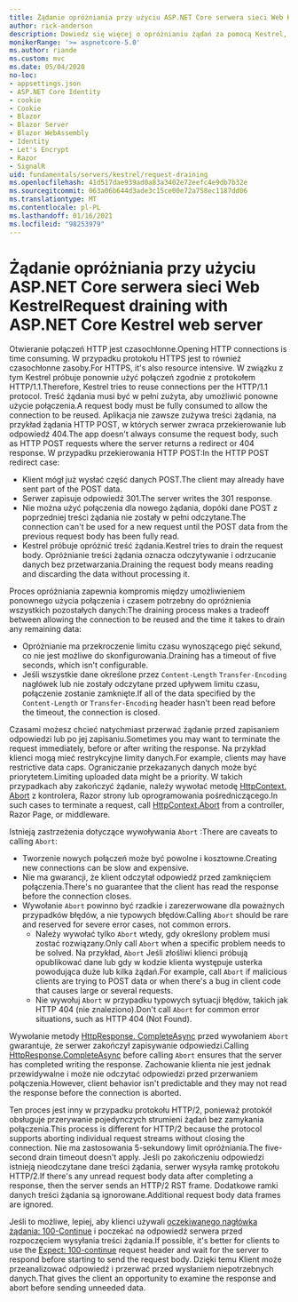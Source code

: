 ```yaml
---
title: Żądanie opróżniania przy użyciu ASP.NET Core serwera sieci Web Kestrel
author: rick-anderson
description: Dowiedz się więcej o opróżnianiu żądań za pomocą Kestrel, wieloplatformowego serwera sieci Web dla ASP.NET Core.
monikerRange: '>= aspnetcore-5.0'
ms.author: riande
ms.custom: mvc
ms.date: 05/04/2020
no-loc:
- appsettings.json
- ASP.NET Core Identity
- cookie
- Cookie
- Blazor
- Blazor Server
- Blazor WebAssembly
- Identity
- Let's Encrypt
- Razor
- SignalR
uid: fundamentals/servers/kestrel/request-draining
ms.openlocfilehash: 41d517dae939ad0a83a3402e72eefc4e9db7b32e
ms.sourcegitcommit: 063a06b644d3ade3c15ce00e72a758ec1187dd06
ms.translationtype: MT
ms.contentlocale: pl-PL
ms.lasthandoff: 01/16/2021
ms.locfileid: "98253979"
---
```

# <a name="request-draining-with-aspnet-core-kestrel-web-server"></a><span data-ttu-id="73136-103">Żądanie opróżniania przy użyciu ASP.NET Core serwera sieci Web Kestrel</span><span class="sxs-lookup"><span data-stu-id="73136-103">Request draining with ASP.NET Core Kestrel web server</span></span>

<span data-ttu-id="73136-104">Otwieranie połączeń HTTP jest czasochłonne.</span><span class="sxs-lookup"><span data-stu-id="73136-104">Opening HTTP connections is time consuming.</span></span> <span data-ttu-id="73136-105">W przypadku protokołu HTTPS jest to również czasochłonne zasoby.</span><span class="sxs-lookup"><span data-stu-id="73136-105">For HTTPS, it's also resource intensive.</span></span> <span data-ttu-id="73136-106">W związku z tym Kestrel próbuje ponownie użyć połączeń zgodnie z protokołem HTTP/1.1.</span><span class="sxs-lookup"><span data-stu-id="73136-106">Therefore, Kestrel tries to reuse connections per the HTTP/1.1 protocol.</span></span> <span data-ttu-id="73136-107">Treść żądania musi być w pełni zużyta, aby umożliwić ponowne użycie połączenia.</span><span class="sxs-lookup"><span data-stu-id="73136-107">A request body must be fully consumed to allow the connection to be reused.</span></span> <span data-ttu-id="73136-108">Aplikacja nie zawsze zużywa treści żądania, na przykład żądania HTTP POST, w których serwer zwraca przekierowanie lub odpowiedź 404.</span><span class="sxs-lookup"><span data-stu-id="73136-108">The app doesn't always consume the request body, such as HTTP POST requests where the server returns a redirect or 404 response.</span></span> <span data-ttu-id="73136-109">W przypadku przekierowania HTTP POST:</span><span class="sxs-lookup"><span data-stu-id="73136-109">In the HTTP POST redirect case:</span></span>

* <span data-ttu-id="73136-110">Klient mógł już wysłać część danych POST.</span><span class="sxs-lookup"><span data-stu-id="73136-110">The client may already have sent part of the POST data.</span></span>
* <span data-ttu-id="73136-111">Serwer zapisuje odpowiedź 301.</span><span class="sxs-lookup"><span data-stu-id="73136-111">The server writes the 301 response.</span></span>
* <span data-ttu-id="73136-112">Nie można użyć połączenia dla nowego żądania, dopóki dane POST z poprzedniej treści żądania nie zostały w pełni odczytane.</span><span class="sxs-lookup"><span data-stu-id="73136-112">The connection can't be used for a new request until the POST data from the previous request body has been fully read.</span></span>
* <span data-ttu-id="73136-113">Kestrel próbuje opróżnić treść żądania.</span><span class="sxs-lookup"><span data-stu-id="73136-113">Kestrel tries to drain the request body.</span></span> <span data-ttu-id="73136-114">Opróżnianie treści żądania oznacza odczytywanie i odrzucanie danych bez przetwarzania.</span><span class="sxs-lookup"><span data-stu-id="73136-114">Draining the request body means reading and discarding the data without processing it.</span></span>

<span data-ttu-id="73136-115">Proces opróżniania zapewnia kompromis między umożliwieniem ponownego użycia połączenia i czasem potrzebny do opróżnienia wszystkich pozostałych danych:</span><span class="sxs-lookup"><span data-stu-id="73136-115">The draining process makes a tradeoff between allowing the connection to be reused and the time it takes to drain any remaining data:</span></span>

* <span data-ttu-id="73136-116">Opróżnianie ma przekroczenie limitu czasu wynoszącego pięć sekund, co nie jest możliwe do skonfigurowania.</span><span class="sxs-lookup"><span data-stu-id="73136-116">Draining has a timeout of five seconds, which isn't configurable.</span></span>
* <span data-ttu-id="73136-117">Jeśli wszystkie dane określone przez `Content-Length` `Transfer-Encoding` nagłówek lub nie zostały odczytane przed upływem limitu czasu, połączenie zostanie zamknięte.</span><span class="sxs-lookup"><span data-stu-id="73136-117">If all of the data specified by the `Content-Length` or `Transfer-Encoding` header hasn't been read before the timeout, the connection is closed.</span></span>

<span data-ttu-id="73136-118">Czasami możesz chcieć natychmiast przerwać żądanie przed zapisaniem odpowiedzi lub po jej zapisaniu.</span><span class="sxs-lookup"><span data-stu-id="73136-118">Sometimes you may want to terminate the request immediately, before or after writing the response.</span></span> <span data-ttu-id="73136-119">Na przykład klienci mogą mieć restrykcyjne limity danych.</span><span class="sxs-lookup"><span data-stu-id="73136-119">For example, clients may have restrictive data caps.</span></span> <span data-ttu-id="73136-120">Ograniczanie przekazanych danych może być priorytetem.</span><span class="sxs-lookup"><span data-stu-id="73136-120">Limiting uploaded data might be a priority.</span></span> <span data-ttu-id="73136-121">W takich przypadkach aby zakończyć żądanie, należy wywołać metodę [HttpContext. Abort](xref:Microsoft.AspNetCore.Http.HttpContext.Abort%2A) z kontrolera, Razor strony lub oprogramowania pośredniczącego.</span><span class="sxs-lookup"><span data-stu-id="73136-121">In such cases to terminate a request, call [HttpContext.Abort](xref:Microsoft.AspNetCore.Http.HttpContext.Abort%2A) from a controller, Razor Page, or middleware.</span></span>

<span data-ttu-id="73136-122">Istnieją zastrzeżenia dotyczące wywoływania `Abort` :</span><span class="sxs-lookup"><span data-stu-id="73136-122">There are caveats to calling `Abort`:</span></span>

* <span data-ttu-id="73136-123">Tworzenie nowych połączeń może być powolne i kosztowne.</span><span class="sxs-lookup"><span data-stu-id="73136-123">Creating new connections can be slow and expensive.</span></span>
* <span data-ttu-id="73136-124">Nie ma gwarancji, że klient odczytał odpowiedź przed zamknięciem połączenia.</span><span class="sxs-lookup"><span data-stu-id="73136-124">There's no guarantee that the client has read the response before the connection closes.</span></span>
* <span data-ttu-id="73136-125">Wywołanie `Abort` powinno być rzadkie i zarezerwowane dla poważnych przypadków błędów, a nie typowych błędów.</span><span class="sxs-lookup"><span data-stu-id="73136-125">Calling `Abort` should be rare and reserved for severe error cases, not common errors.</span></span>
  * <span data-ttu-id="73136-126">Należy wywołać tylko `Abort` wtedy, gdy określony problem musi zostać rozwiązany.</span><span class="sxs-lookup"><span data-stu-id="73136-126">Only call `Abort` when a specific problem needs to be solved.</span></span> <span data-ttu-id="73136-127">Na przykład, `Abort` Jeśli złośliwi klienci próbują opublikować dane lub gdy w kodzie klienta występuje usterka powodująca duże lub kilka żądań.</span><span class="sxs-lookup"><span data-stu-id="73136-127">For example, call `Abort` if malicious clients are trying to POST data or when there's a bug in client code that causes large or several requests.</span></span>
  * <span data-ttu-id="73136-128">Nie wywołuj `Abort` w przypadku typowych sytuacji błędów, takich jak HTTP 404 (nie znaleziono).</span><span class="sxs-lookup"><span data-stu-id="73136-128">Don't call `Abort` for common error situations, such as HTTP 404 (Not Found).</span></span>

<span data-ttu-id="73136-129">Wywołanie metody [HttpResponse. CompleteAsync](xref:Microsoft.AspNetCore.Http.HttpResponse.CompleteAsync%2A) przed wywołaniem `Abort` gwarantuje, że serwer zakończył zapisywanie odpowiedzi.</span><span class="sxs-lookup"><span data-stu-id="73136-129">Calling [HttpResponse.CompleteAsync](xref:Microsoft.AspNetCore.Http.HttpResponse.CompleteAsync%2A) before calling `Abort` ensures that the server has completed writing the response.</span></span> <span data-ttu-id="73136-130">Zachowanie klienta nie jest jednak przewidywalne i może nie odczytać odpowiedzi przed przerwaniem połączenia.</span><span class="sxs-lookup"><span data-stu-id="73136-130">However, client behavior isn't predictable and they may not read the response before the connection is aborted.</span></span>

<span data-ttu-id="73136-131">Ten proces jest inny w przypadku protokołu HTTP/2, ponieważ protokół obsługuje przerywanie pojedynczych strumieni żądań bez zamykania połączenia.</span><span class="sxs-lookup"><span data-stu-id="73136-131">This process is different for HTTP/2 because the protocol supports aborting individual request streams without closing the connection.</span></span> <span data-ttu-id="73136-132">Nie ma zastosowania 5-sekundowy limit opróżniania.</span><span class="sxs-lookup"><span data-stu-id="73136-132">The five-second drain timeout doesn't apply.</span></span> <span data-ttu-id="73136-133">Jeśli po zakończeniu odpowiedzi istnieją nieodczytane dane treści żądania, serwer wysyła ramkę protokołu HTTP/2.</span><span class="sxs-lookup"><span data-stu-id="73136-133">If there's any unread request body data after completing a response, then the server sends an HTTP/2 RST frame.</span></span> <span data-ttu-id="73136-134">Dodatkowe ramki danych treści żądania są ignorowane.</span><span class="sxs-lookup"><span data-stu-id="73136-134">Additional request body data frames are ignored.</span></span>

<span data-ttu-id="73136-135">Jeśli to możliwe, lepiej, aby klienci używali [oczekiwanego nagłówka żądania: 100-Continue](https://developer.mozilla.org/docs/Web/HTTP/Status/100) i poczekać na odpowiedź serwera przed rozpoczęciem wysyłania treści żądania.</span><span class="sxs-lookup"><span data-stu-id="73136-135">If possible, it's better for clients to use the [Expect: 100-continue](https://developer.mozilla.org/docs/Web/HTTP/Status/100) request header and wait for the server to respond before starting to send the request body.</span></span> <span data-ttu-id="73136-136">Dzięki temu Klient może przeanalizować odpowiedź i przerwać przed wysłaniem niepotrzebnych danych.</span><span class="sxs-lookup"><span data-stu-id="73136-136">That gives the client an opportunity to examine the response and abort before sending unneeded data.</span></span>
